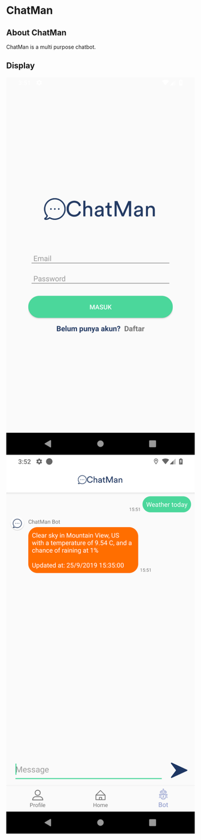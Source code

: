 # ChatMan

## About ChatMan

ChatMan is a multi purpose chatbot.

## Display
![login](photoshop_assets/login_page.png?raw=true "login")  
![bot_chatroom](photoshop_assets/bot_chatroom.png?raw=true "bot_chatroom")  

